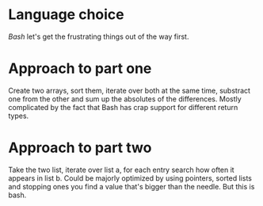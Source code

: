 # Language choice

*Bash* let's get the frustrating things out of the way first.


# Approach to part one

Create two arrays, sort them, iterate over both at the same time, substract one from the other and sum up the absolutes of the differences. Mostly complicated by the fact that Bash has crap support for different return types.


# Approach to part two

Take the two list, iterate over list a, for each entry search how often it appears in list b. Could be majorly optimized by using pointers, sorted lists and stopping ones you find a value that's bigger than the needle. But this is bash.
